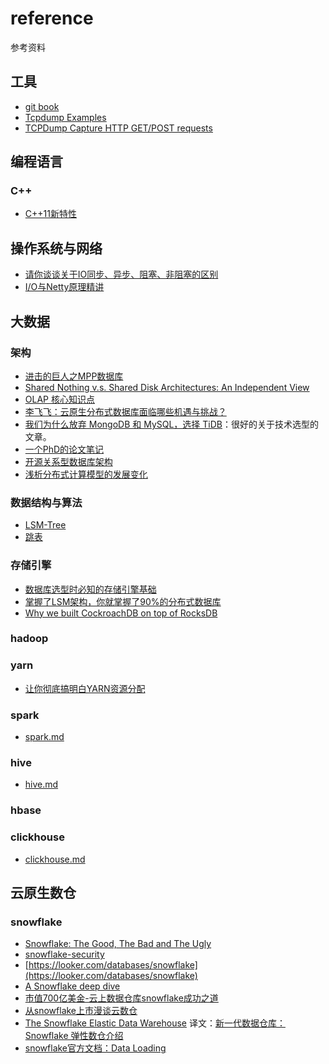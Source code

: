 # reference

参考资料

## 工具

- [git book](https://git-scm.com/book/zh/v2)
- [Tcpdump Examples](https://hackertarget.com/tcpdump-examples/)
- [TCPDump Capture HTTP GET/POST requests
](https://www.middlewareinventory.com/blog/tcpdump-capture-http-get-post-requests-apache-weblogic-websphere/#How_to_Filter_HTTP_User_Agents)

## 编程语言

### C++
- [C++11新特性](http://c.biancheng.net/cplus/11/)

## 操作系统与网络

- [请你谈谈关于IO同步、异步、阻塞、非阻塞的区别](https://mp.weixin.qq.com/s/UEPXpQBJgSk08bg96wy96Q)
- [I/O与Netty原理精讲](https://mp.weixin.qq.com/s/K9Oyn0cbwqVCh1j3N5bd_w)

## 大数据

### 架构

- [进击的巨人之MPP数据库](https://mp.weixin.qq.com/s/3hEXj3craLXyXycnPGWFEw)
- [Shared Nothing v.s. Shared Disk Architectures: An Independent View](http://www.benstopford.com/2009/11/24/understanding-the-shared-nothing-architecture/)
- [OLAP 核心知识点](https://mp.weixin.qq.com/s/QUTuk7Oc9-YXxCwtbBSYoA)
- [李飞飞：云原生分布式数据库面临哪些机遇与挑战？](https://mp.weixin.qq.com/s/zHBUEWCpPOgz3pvLAu32BQ)
- [我们为什么放弃 MongoDB 和 MySQL，选择 TiDB](https://mp.weixin.qq.com/s/FuZZk_jnaipqA4-SMMvNLQ)：很好的关于技术选型的文章。
- [一个PhD的论文笔记](https://github.com/hustnn/papers-notebook)
- [开源关系型数据库架构](https://my.oschina.net/taogang/blog/4953500)
- [浅析分布式计算模型的发展变化](https://mp.weixin.qq.com/s/why798vQyRviSrDp75wLrg)

### 数据结构与算法

- [LSM-Tree](https://cloud.tencent.com/developer/article/1441835)
- [跳表](https://mp.weixin.qq.com/s?__biz=MzAxMzE4MDI0NQ==&mid=2650336541&idx=1&sn=641646d7ebb267f59fd2d39c9c143411&chksm=83aac127b4dd4831a6ed788675455e88975f5ac64813108e033d47c6fbe03f2090d171f21b00&scene=21#wechat_redirect)

### 存储引擎

- [数据库选型时必知的存储引擎基础](https://mp.weixin.qq.com/s/8KV-Iyyx9JiiTVJPV7gNug)
- [掌握了LSM架构，你就掌握了90%的分布式数据库](https://github.com/cloudnativecube/reference/tree/master/%E5%88%86%E5%B8%83%E5%BC%8F%E6%95%B0%E6%8D%AE%E5%BA%93)
- [Why we built CockroachDB on top of RocksDB](https://www.cockroachlabs.com/blog/cockroachdb-on-rocksd/)

### hadoop

### yarn
- [让你彻底搞明白YARN资源分配](https://blog.csdn.net/ChinaPoison/article/details/111028535)

### spark

- [spark.md](https://github.com/cloudnativecube/reference/blob/master/spark.md)

### hive

- [hive.md](https://github.com/cloudnativecube/reference/blob/master/hive.md)

### hbase

### clickhouse

- [clickhouse.md](https://github.com/cloudnativecube/reference/blob/master/clickhouse.md)

## 云原生数仓

### snowflake

- [Snowflake: The Good, The Bad and The Ugly](https://0x0fff.com/snowflake-the-good-the-bad-and-the-ugly/)
- [snowflake-security](https://community.snowflake.com/s/snowflake-security)
- [https://looker.com/databases/snowflake](https://looker.com/databases/snowflake)
- [A Snowflake deep dive](https://hhhypergrowth.com/a-snowflake-deep-dive/)
- [市值700亿美金-云上数据仓库snowflake成功之道](https://developer.aliyun.com/live/245723?spm=a2c6h.12873639.0.0.464bfa8bRIMLYh)
- [从snowflake上市漫谈云数仓
](https://zhuanlan.zhihu.com/p/261389683)
- [The Snowflake Elastic Data Warehouse](https://dl.acm.org/doi/pdf/10.1145/2882903.2903741) 译文：[新一代数据仓库：Snowflake 弹性数仓介绍](https://mp.weixin.qq.com/s/BUPh8B0WA_bXQTsGoZjxOg)
- [snowflake官方文档：Data Loading](https://docs.snowflake.com/en/user-guide/data-load-overview.html)
